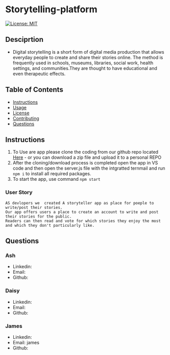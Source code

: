 # Storytelling-platform
[![License: MIT](https://img.shields.io/badge/License-MIT-yellow.svg)](https://opensource.org/licenses/MIT)

## Desciprtion
- Digital storytelling is a short form of digital media production that allows everyday people to create and share their stories online. The method is frequently used in schools, museums, libraries, social work, health settings, and communities.They are thought to have educational and even therapeutic effects.

## Table of Contents

* [Instructions](#instructions)
* [Usage]()
* [License]()
* [Contributing]()
* [Questions](#questions)

## Instructions
1. To Use are app please clone the coding from our github repo located [Here](https://github.com/DaisyIsibor/Storytelling-platform) - or you can download a zip file and upload it to a personal REPO
2. After the cloning/download process is completed open the app in VS code and then open the server.js file with the intgratted ternmail and run ```npm i``` to install all required packages.
3. To start the app, use command ```npm start```

### User Story
```
AS devlopers we  created A storyteller app as place for poeple to write/post their stories.  
Our app offers users a place to create an account to write and post their stories for the public.  
Readers can then read and vote for which stories they enjoy the most and which they don't particularly like.

```


## Questions

### Ash
* Linkedin:
* Email: 
* Github:
### Daisy
* Linkedin:
* Email: 
* Github:
### James
* Linkedin:
* Email: james
* Github:

